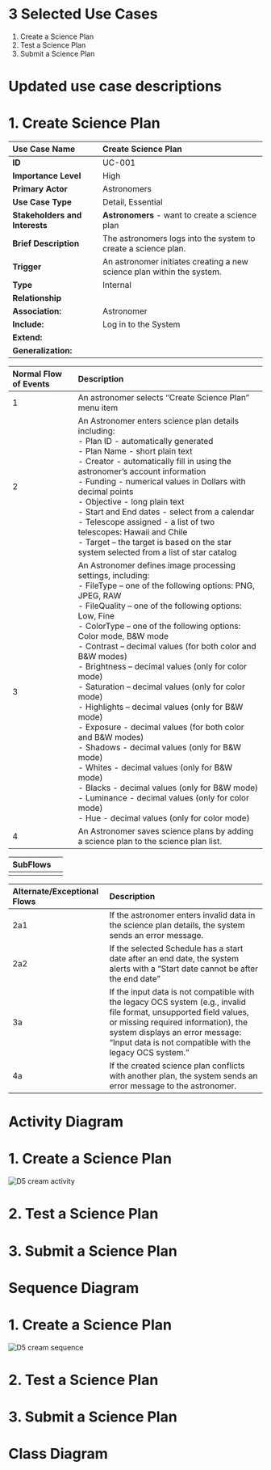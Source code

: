 # 3 Selected Use Cases
1. Create a Science Plan
2. Test a Science Plan
3. Submit a Science Plan

# Updated use case descriptions

# 1. Create Science Plan

| **Use Case Name** | Create Science Plan |
| :--- | :--- |
| **ID** | UC-001 |
| **Importance Level** | High |
| **Primary Actor** | Astronomers |
| **Use Case Type** | Detail, Essential |
| **Stakeholders and Interests** | **Astronomers** - want to create a science plan |
| **Brief Description** | The astronomers logs into the system to create a science plan. |
| **Trigger** | An astronomer initiates creating a new science plan within the system. |
| **Type** | Internal |
| **Relationship** | |
| **Association:** | Astronomer |
| **Include:** | Log in to the System |
| **Extend:** |  |
| **Generalization:** |  |

| **Normal Flow of Events** | **Description** |
| :--- | :--- |
| 1 | An astronomer selects ‘’Create Science Plan” menu item |
| 2 | An Astronomer enters science plan details including:<br>- Plan ID - automatically generated<br>- Plan Name - short plain text<br>- Creator - automatically fill in using the astronomer’s account information<br>- Funding - numerical values in Dollars with decimal points<br>- Objective - long plain text<br>- Start and End dates - select from a calendar<br>- Telescope assigned - a list of two telescopes: Hawaii and Chile<br>- Target – the target is based on the star system selected from a list of star catalog |
| 3 | An Astronomer defines image processing settings, including:<br>- FileType – one of the following options: PNG, JPEG, RAW<br>- FileQuality – one of the following options: Low, Fine<br>- ColorType – one of the following options: Color mode, B&W mode<br>- Contrast – decimal values (for both color and B&W modes)<br>- Brightness – decimal values (only for color mode)<br>- Saturation – decimal values (only for color mode)<br>- Highlights – decimal values (only for B&W mode)<br>- Exposure - decimal values (for both color and B&W modes)<br>- Shadows - decimal values (only for B&W mode)<br>- Whites - decimal values (only for B&W mode)<br>- Blacks - decimal values (only for B&W mode)<br>- Luminance - decimal values (only for color mode)<br>- Hue - decimal values (only for color mode) |
| 4 | An Astronomer saves science plans by adding a science plan to the science plan list. |

| **SubFlows** | |
| :--- | :--- |
|  |  |

| **Alternate/Exceptional Flows** | **Description** |
| :--- | :--- |
| 2a1 | If the astronomer enters invalid data in the science plan details, the system sends an error message. |
| 2a2 | If the selected Schedule has a start date after an end date, the system alerts with a “Start date cannot be after the end date” |
| 3a | If the input data is not compatible with the legacy OCS system (e.g., invalid file format, unsupported field values, or missing required information), the system displays an error message: “Input data is not compatible with the legacy OCS system.” |
| 4a | If the created science plan conflicts with another plan, the system sends an error message to the astronomer. |


# Activity Diagram
# 1. Create a Science Plan
![D5 cream activity](https://github.com/user-attachments/assets/b809c41c-24a7-4bb8-afa7-cd6d48c91415)

# 2. Test a Science Plan
# 3. Submit a Science Plan


# Sequence Diagram
# 1. Create a Science Plan
![D5 cream sequence](https://github.com/user-attachments/assets/eb064861-bb0f-406c-b8a1-9f04ba5a7f03)

# 2. Test a Science Plan
# 3. Submit a Science Plan


# Class Diagram


